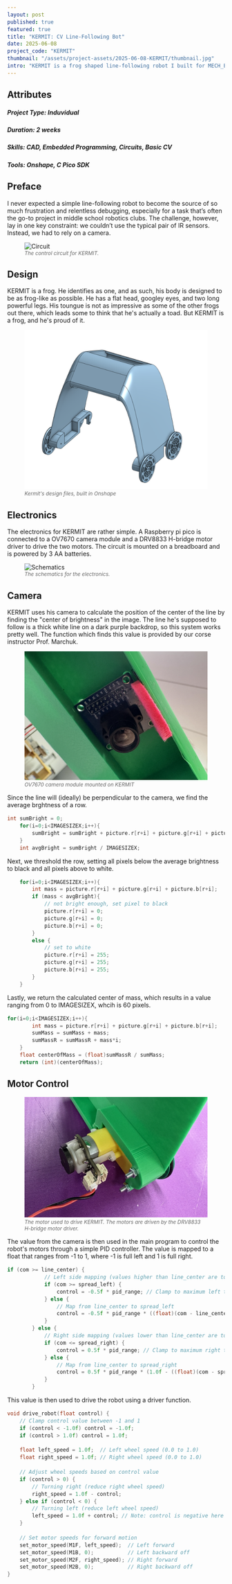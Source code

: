 ```yaml
---
layout: post
published: true
featured: true
title: "KERMIT: CV Line-Following Bot"
date: 2025-06-08
project_code: "KERMIT"
thumbnail: "/assets/project-assets/2025-06-08-KERMIT/thumbnail.jpg"
intro: "KERMIT is a frog shaped line-following robot I built for MECH_ENG 433, Advanced Mechatronics. It features an OV7670 camera module as well as two DC motors for differential drive control. KERMIT won 1st place for 'fastest lap' against 60 other student-built bots with a time of 76 seconds."
---
```

## Attributes
##### Project Type: Induvidual
##### Duration: 2 weeks
##### Skills: CAD, Embedded Programming, Circuits, Basic CV
##### Tools: Onshape, C Pico SDK

## Preface
I never expected a simple line-following robot to become the source of so much frustration and relentless debugging, especially for a task that’s often the go-to project in middle school robotics clubs. The challenge, however, lay in one key constraint: we couldn’t use the typical pair of IR sensors. Instead, we had to rely on a camera.

<figure>
  <img src="/assets/project-assets/2025-06-08-KERMIT/circuit.jpg" alt="Circuit">
  <figcaption style="font-size: 0.85em; color: #666; font-style: italic;">The control circuit for KERMIT.</figcaption>
</figure>

## Design
KERMIT is a frog. He identifies as one, and as such, his body is designed to be as frog-like as possible. He has a flat head, googley eyes, and two long powerful legs. His toungue is not as impressive as some of the other frogs out there, which leads some to think that he's actually a toad. But KERMIT is a frog, and he's proud of it.

<figure>
  <img src="/assets/project-assets/2025-06-08-KERMIT/CAD.jpg" alt="CAD">
  <figcaption style="font-size: 0.85em; color: #666; font-style: italic;">Kermit's design files, built in Onshape</figcaption>
</figure>

## Electronics
The electronics for KERMIT are rather simple. A Raspberry pi pico is connected to a OV7670 camera module and a DRV8833 H-bridge motor driver to drive the two motors. The circuit is mounted on a breadboard and is powered by 3 AA batteries.

<figure>
  <img src="/assets/project-assets/2025-06-08-KERMIT/schematics.jpg" alt="Schematics">
  <figcaption style="font-size: 0.85em; color: #666; font-style: italic;">The schematics for the electronics.</figcaption>
</figure>

## Camera
KERMIT uses his camera to calculate the position of the center of the line by finding the "center of brightness" in the image. The line he's supposed to follow is a thick white line on a dark purple backdrop, so this system works pretty well. The function which finds this value is provided by our corse instructor Prof. Marchuk.

<figure>
  <img src="/assets/project-assets/2025-06-08-KERMIT/camera.jpg" alt="Camera">
  <figcaption style="font-size: 0.85em; color: #666; font-style: italic;">OV7670 camera module mounted on KERMIT</figcaption>
</figure>

Since the line will (ideally) be perpendicular to the camera, we find the average brghtness of a row.
```c
int sumBright = 0;
    for(i=0;i<IMAGESIZEX;i++){
        sumBright = sumBright + picture.r[r+i] + picture.g[r+i] + picture.b[r+i];
    }
    int avgBright = sumBright / IMAGESIZEX;
```

Next, we threshold the row, setting all pixels below the average brightness to black and all pixels above to white.
```c
    for(i=0;i<IMAGESIZEX;i++){
        int mass = picture.r[r+i] + picture.g[r+i] + picture.b[r+i];
        if (mass < avgBright){
            // not bright enough, set pixel to black
            picture.r[r+i] = 0;
            picture.g[r+i] = 0;
            picture.b[r+i] = 0;
        }
        else {
            // set to white
            picture.r[r+i] = 255;
            picture.g[r+i] = 255;
            picture.b[r+i] = 255;
        }
    }
```
Lastly, we return the calculated center of mass, which results in a value ranging from 0 to IMAGESIZEX, whcih is 60 pixels.
```c
for(i=0;i<IMAGESIZEX;i++){
        int mass = picture.r[r+i] + picture.g[r+i] + picture.b[r+i];
        sumMass = sumMass + mass;
        sumMassR = sumMassR + mass*i;
    }
    float centerOfMass = (float)sumMassR / sumMass;
    return (int)(centerOfMass);
```
## Motor Control
<figure>
  <img src="/assets/project-assets/2025-06-08-KERMIT/motor.jpg" alt="Motor">
  <figcaption style="font-size: 0.85em; color: #666; font-style: italic;">The motor used to drive KERMIT. The motors are driven by the DRV8833 H-bridge motor driver.</figcaption>
</figure>

The value from the camera is then used in the main program to control the robot's motors through a simple PID controller. The value is mapped to a float that ranges from -1 to 1, where -1 is full left and 1 is full right.
```c
if (com >= line_center) {
            // Left side mapping (values higher than line_center are to the left)
            if (com >= spread_left) {
                control = -0.5f * pid_range; // Clamp to maximum left turn
            } else {
                // Map from line_center to spread_left
                control = -0.5f * pid_range * ((float)(com - line_center) / (float)(spread_left - line_center));
            }
        } else {
            // Right side mapping (values lower than line_center are to the right)
            if (com <= spread_right) {
                control = 0.5f * pid_range; // Clamp to maximum right turn
            } else {
                // Map from line_center to spread_right
                control = 0.5f * pid_range * (1.0f - ((float)(com - spread_right) / (float)(line_center - spread_right)));
            }
        }
```
This value is then used to drive the robot using a driver function.
```c
void drive_robot(float control) {
    // Clamp control value between -1 and 1
    if (control < -1.0f) control = -1.0f;
    if (control > 1.0f) control = 1.0f;
    
    float left_speed = 1.0f;  // Left wheel speed (0.0 to 1.0)
    float right_speed = 1.0f; // Right wheel speed (0.0 to 1.0)
    
    // Adjust wheel speeds based on control value
    if (control > 0) {
        // Turning right (reduce right wheel speed)
        right_speed = 1.0f - control;
    } else if (control < 0) {
        // Turning left (reduce left wheel speed)
        left_speed = 1.0f + control; // Note: control is negative here
    }
    
    // Set motor speeds for forward motion
    set_motor_speed(M1F, left_speed);  // Left forward
    set_motor_speed(M1B, 0);           // Left backward off
    set_motor_speed(M2F, right_speed); // Right forward
    set_motor_speed(M2B, 0);           // Right backward off
}
```



